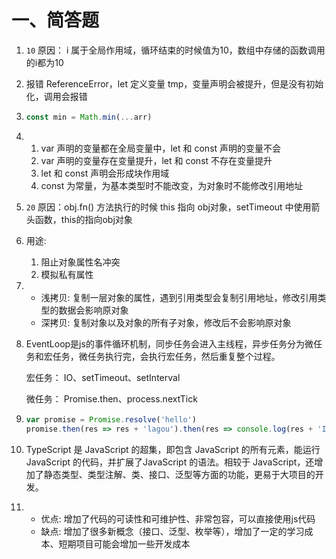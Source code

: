 

# 一、简答题

1. `10`		原因： i 属于全局作用域，循环结束的时候值为10，数组中存储的函数调用的i都为10

2. 报错 ReferenceError，let 定义变量 tmp，变量声明会被提升，但是没有初始化，调用会报错

3. ```javascript
   const min = Math.min(...arr)
   ```

4. 1. var 声明的变量都在全局变量中，let 和 const 声明的变量不会
   2. var 声明的变量存在变量提升，let 和 const 不存在变量提升
   3. let 和 const 声明会形成块作用域
   4. const 为常量，为基本类型时不能改变，为对象时不能修改引用地址

5. `20`      原因：obj.fn() 方法执行的时候 this 指向 obj对象，setTimeout 中使用箭头函数，this的指向obj对象

6. 用途:

   1. 阻止对象属性名冲突 
   2. 模拟私有属性

7. - 浅拷贝: 复制一层对象的属性，遇到引用类型会复制引用地址，修改引用类型的数据会影响原对象
   - 深拷贝: 复制对象以及对象的所有子对象，修改后不会影响原对象

8. EventLoop是js的事件循环机制，同步任务会进入主线程，异步任务分为微任务和宏任务，微任务执行完，会执行宏任务，然后重复整个过程。

   宏任务： IO、setTimeout、setInterval

   微任务： Promise.then、process.nextTick

9. ```javascript
   var promise = Promise.resolve('hello')
   promise.then(res => res + 'lagou').then(res => console.log(res + 'I ❤️ U'))
   ```

10. TypeScript 是 JavaScript 的超集，即包含 JavaScript 的所有元素，能运行JavaScript 的代码，并扩展了JavaScript 的语法。相较于 JavaScript，还增加了静态类型、类型注解、类、接口、泛型等方面的功能，更易于大项目的开发。

11. - 优点: 增加了代码的可读性和可维护性、非常包容，可以直接使用js代码
    - 缺点: 增加了很多新概念（接口、泛型、枚举等），增加了一定的学习成本、短期项目可能会增加一些开发成本